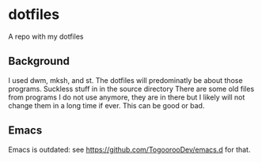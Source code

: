 # dotfiles
A repo with my dotfiles

## Background
I used dwm, mksh, and st. The dotfiles will predominatly be about those programs. Suckless stuff in in the source directory
There are some old files from programs I do not use anymore, they are in there but I likely will not change them in a long time if ever. This can be good or bad.
## Emacs
Emacs is outdated: see https://github.com/TogoorooDev/emacs.d for that.
